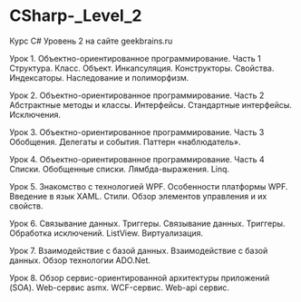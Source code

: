 # CSharp-_Level_2
Курс C# Уровень 2 на сайте geekbrains.ru

Урок 1. Объектно-ориентированное программирование. Часть 1
Структура. Класс. Объект. Инкапсуляция. Конструкторы. Свойства. Индексаторы. Наследование и полиморфизм.

Урок 2. Объектно-ориентированное программирование. Часть 2
Абстрактные методы и классы. Интерфейсы. Стандартные интерфейсы. Исключения.

Урок 3. Объектно-ориентированное программирование. Часть 3
Обобщения. Делегаты и события. Паттерн «наблюдатель».

Урок 4. Объектно-ориентированное программирование. Часть 4
Списки. Обобщенные списки. Лямбда-выражения. Linq.

Урок 5. Знакомство с технологией WPF.
Особенности платформы WPF. Введение в язык XAML. Стили. Обзор элементов управления и их свойств.

Урок 6. Связывание данных. Триггеры.
Связывание данных. Триггеры. Обработка исключений. ListView. Виртуализация.

Урок 7. Взаимодействие с базой данных.
Взаимодействие с базой данных. Обзор технологии ADO.Net.

Урок 8. Обзор сервис-ориентированной архитектуры приложений (SOA).
Web-сервис asmx. WCF-сервис. Web-api сервис.
